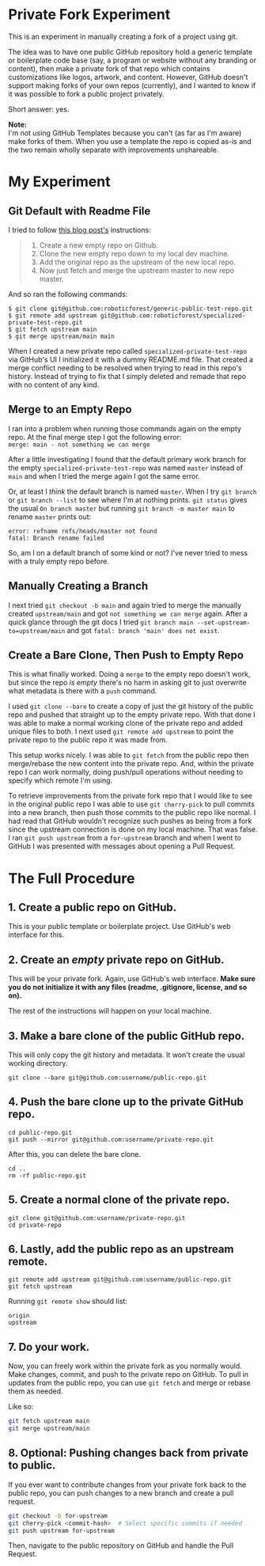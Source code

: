 # Private Fork Experiment

This is an experiment in manually creating a fork of a project using git.

The idea was to have one public GitHub repository hold a generic template or boilerplate code base (say, a program or website without any branding or content), then make a private fork of that repo which contains customizations like logos, artwork, and content. However, GitHub doesn't support making forks of your own repos (currently), and I wanted to know if it was possible to fork a public project privately.

Short answer: yes.

**Note:**  
I'm not using GitHub Templates because you can't (as far as I'm aware) make forks of them. When you use a template the repo is copied as-is and the two remain wholly separate with improvements unshareable.

# My Experiment

## Git Default with Readme File

I tried to follow [this blog post's](http://creativenotice.com/2014/09/how-to-manually-fork-a-github-repo/) instructions:

> 1. Create a new empty repo on Github.
> 2. Clone the new empty repo down to my local dev machine.
> 3. Add the original repo as the upstream of the new local repo.
> 4. Now just fetch and merge the upstream master to new repo master.

And so ran the following commands:

```
$ git clone git@github.com:roboticforest/generic-public-test-repo.git
$ git remote add upstream git@github.com:roboticforest/specialized-private-test-repo.git
$ git fetch upstream main
$ git merge upstream/main main
```

When I created a new private repo called `specialized-private-test-repo` via GitHub's UI I initialized it with a dummy README.md file. That created a merge conflict needing to be resolved when trying to read in this repo's history. Instead of trying to fix that I simply deleted and remade that repo with no content of any kind.

## Merge to an Empty Repo

I ran into a problem when running those commands again on the empty repo. At the final merge step I got the following error:  
`merge: main - not something we can merge`

After a little investigating I found that the default primary work branch for the empty `specialized-private-test-repo` was named `master` instead of `main` and when I tried the merge again I got the same error.

Or, at least I *think* the default branch is named `master`. When I try `git branch` or `git branch --list` to see where I'm at nothing prints. `git status` gives the usual `On branch master` but running `git branch -m master main` to rename `master` prints out:

```
error: refname refs/heads/master not found
fatal: Branch rename failed
```

So, am I on a default branch of some kind or not? I've never tried to mess with a truly empty repo before.

## Manually Creating a Branch

I next tried `git checkout -b main` and again tried to merge the manually created `upstream/main` and got `not something we can merge` again. After a quick glance through the git docs I tried `git branch main --set-upstream-to=upstream/main` and got `fatal: branch 'main' does not exist`.

## Create a Bare Clone, Then Push to Empty Repo

This is what finally worked. Doing a `merge` to the empty repo doesn't work, but since the repo *is empty* there's no harm in asking git to just overwrite what metadata is there with a `push` command.

I used `git clone --bare` to create a copy of just the git history of the public repo and pushed that straight up to the empty private repo. With that done I was able to make a normal working clone of the private repo and added unique files to both. I next used `git remote add upstream` to point the private repo to the public repo it was made from.

This setup works nicely. I was able to `git fetch` from the public repo then merge/rebase the new content into the private repo. And, within the private repo I can work normally, doing push/pull operations without needing to specify which remote I'm using.

To retrieve improvements from the private fork repo that I would like to see in the original public repo I was able to use `git cherry-pick` to pull commits into a new branch, then push those commits to the public repo like normal. I had read that GitHub wouldn't recognize such pushes as being from a fork since the upstream connection is done on my local machine. That was false. I ran `git push upstream` from a `for-upstream` branch and when I went to GitHub I was presented with messages about opening a Pull Request.

# The Full Procedure

## 1. Create a public repo on GitHub.

This is your public template or boilerplate project. Use GitHub's web interface for this.

## 2. Create an *empty* private repo on GitHub.

This will be your private fork. Again, use GitHub's web interface. **Make sure you do not initialize it with any files (readme, .gitignore, license, and so on).**

The rest of the instructions will happen on your local machine.

## 3. Make a bare clone of the public GitHub repo.

This will only copy the git history and metadata. It won't create the usual working directory.

`git clone --bare git@github.com:username/public-repo.git`

## 4. Push the bare clone up to the private GitHub repo.

```
cd public-repo.git
git push --mirror git@github.com:username/private-repo.git
```

After this, you can delete the bare clone.

```
cd ..
rm -rf public-repo.git
```

## 5. Create a normal clone of the private repo.

```
git clone git@github.com:username/private-repo.git
cd private-repo
```

## 6. Lastly, add the public repo as an upstream remote.

```
git remote add upstream git@github.com:username/public-repo.git
git fetch upstream
```

Running `git remote show` should list:

```
origin
upstream
```

## 7. Do your work.

Now, you can freely work within the private fork as you normally would. Make changes, commit, and push to the private repo on GitHub. To pull in updates from the public repo, you can use `git fetch` and merge or rebase them as needed.

Like so:

```bash
git fetch upstream main
git merge upstream/main
```

## 8. Optional: Pushing changes back from private to public.

If you ever want to contribute changes from your private fork back to the public repo, you can push changes to a new branch and create a pull request.

```bash
git checkout -b for-upstream
git cherry-pick <commit-hash>  # Select specific commits if needed
git push upstream for-upstream
```

Then, navigate to the public repository on GitHub and handle the Pull Request.
